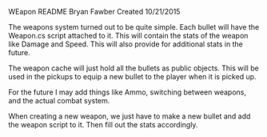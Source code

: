 WEapon README
Bryan Fawber
Created 10/21/2015

The weapons system turned out to be quite simple. Each bullet will have the Weapon.cs
script attached to it. This will contain the stats of the weapon like Damage and Speed.
This will also provide for additional stats in the future.

The weapon cache will just hold all the bullets as public objects. This will be used in 
the pickups to equip a new bullet to the player when it is picked up.

For the future I may add things like Ammo, switching between weapons, and the actual
combat system. 

When creating a new weapon, we just have to make a new bullet and add the weapon script
to it. Then fill out the stats accordingly.